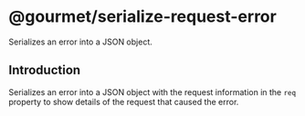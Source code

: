 # @gourmet/serialize-request-error

Serializes an error into a JSON object.

## Introduction

Serializes an error into a JSON object with the request information in the `req` property
to show details of the request that caused the error.
